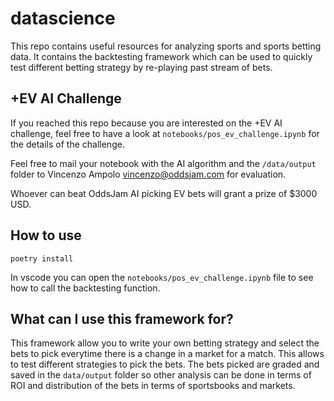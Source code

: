 # datascience

This repo contains useful resources for analyzing sports and sports betting data.
It contains the backtesting framework which can be used to quickly test different betting strategy by re-playing past stream of bets.

## +EV AI Challenge

If you reached this repo because you are interested on the +EV AI challenge, feel free to have a look at `notebooks/pos_ev_challenge.ipynb` for the details of the challenge. 

Feel free to mail your notebook with the AI algorithm and the `/data/output` folder to Vincenzo Ampolo <vincenzo@oddsjam.com> for evaluation.

Whoever can beat OddsJam AI picking EV bets will grant a prize of $3000 USD.

## How to use

```
poetry install
```

In vscode you can open the `notebooks/pos_ev_challenge.ipynb` file to see how to call the backtesting function.


## What can I use this framework for?

This framework allow you to write your own betting strategy and select the bets to pick everytime there is a change in a market for a match.
This allows to test different strategies to pick the bets. The bets picked are graded and saved in the `data/output` folder so other analysis can be done in terms of ROI and distribution of the bets in terms of sportsbooks and markets.